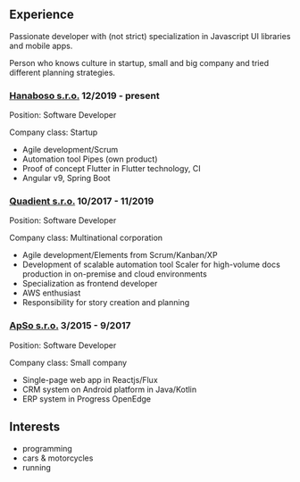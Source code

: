 ## Experience

Passionate developer with (not strict) specialization in Javascript UI libraries and mobile apps.

Person who knows culture in startup, small and big company and tried different planning strategies.

### [Hanaboso s.r.o.](https://hanaboso.com/) 12/2019 - present

Position: Software Developer

Company class: Startup

* Agile development/Scrum
* Automation tool Pipes (own product)
* Proof of concept Flutter in Flutter technology, CI
* Angular v9, Spring Boot

### [Quadient s.r.o.](https://www.quadient.com/) 10/2017 - 11/2019

Position: Software Developer

Company class: Multinational corporation

* Agile development/Elements from Scrum/Kanban/XP
* Development of scalable automation tool Scaler for high-volume docs production in on-premise and cloud environments
* Specialization as frontend developer
* AWS enthusiast
* Responsibility for story creation and planning

### [ApSo s.r.o.](https://www.apso.cz/) 3/2015 - 9/2017

Position: Software Developer

Company class: Small company

* Single-page web app in Reactjs/Flux
* CRM system on Android platform in Java/Kotlin
* ERP system in Progress OpenEdge

## Interests
 - programming
 - cars & motorcycles
 - running
